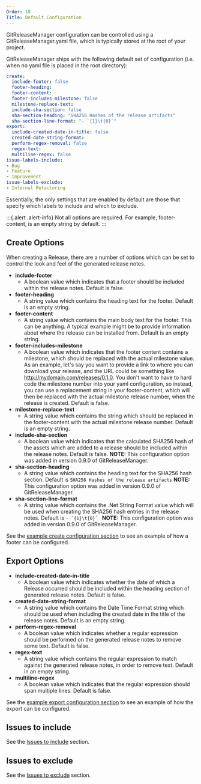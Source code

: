 ```yaml
---
Order: 10
Title: Default Configuration
---
```


GitReleaseManager configuration can be controlled using a GitReleaseManager.yaml
file, which is typically stored at the root of your project.

GitReleaseManager ships with the following default set of configuration (i.e.
when no yaml file is placed in the root directory):

```yaml
create:
  include-footer: false
  footer-heading:
  footer-content:
  footer-includes-milestone: false
  milestone-replace-text:
  include-sha-section: false
  sha-section-heading: "SHA256 Hashes of the release artifacts"
  sha-section-line-format: "- `{1}\t{0}`"
export:
  include-created-date-in-title: false
  created-date-string-format:
  perform-regex-removal: false
  regex-text:
  multiline-regex: false
issue-labels-include:
- Bug
- Feature
- Improvement
issue-labels-exclude:
- Internal Refactoring
```

Essentially, the only settings that are enabled by default are those that
specify which labels to include and which to exclude.

:::{.alert .alert-info}
Not all options are required.  For example, footer-content, is an empty string
by default.
:::

## Create Options

When creating a Release, there are a number of options which can be set to
control the look and feel of the generated release notes.

* **include-footer**
  * A boolean value which indicates that a footer should be included within the
  release notes.  Default is false.
* **footer-heading**
  * A string value which contains the heading text for the footer.  Default is
  an empty string.
* **footer-content**
  * A string value which contains the main body text for the footer.  This can
  be anything.  A typical example might be to provide information about where
  the release can be installed from.  Default is an empty string.
* **footer-includes-milestone**
  * A boolean value which indicates that the footer content contains a
  milestone, which should be replaced with the actual milestone value.  As an
  example, let's say you want to provide a link to where you can download your
  release, and the URL could be something like
  <http://mydomain.com/releases/0.1.0>.  You don't want to have to hard code the
  milestone number into your yaml configuration, so instead, you can use a
  replacement string in your footer-content, which will then be replaced with
  the actual milestone release number, when the release is created.  Default is
  false.
* **milestone-replace-text**
  * A string value which contains the string which should be replaced in the
  footer-content with the actual milestone release number. Default is an empty
  string.
* **include-sha-section**
  * A boolean value which indicates that the calculated SHA256 hash of the
  assets which are added to a release should be included within the release
  notes.  Default is false.  **NOTE:** This configuration option was added
  in version 0.9.0 of GitReleaseManager.
* **sha-section-heading**
  * A string value which contains the heading text for the SHA256 hash section.
  Default is `SHA256 Hashes of the release artifacts`  **NOTE:** This
  configuration option was added
  in version 0.9.0 of GitReleaseManager.
* **sha-section-line-format**
  * A string value which contains the .Net String Format value which will be
  used when creating the SHA256 hash entries in the release notes.
  Default is ```- `{1}\t{0}` ```  **NOTE:** This configuration option was added
  in version 0.9.0 of GitReleaseManager.

See the [example create configuration section](create-configuration) to see an
example of how a footer can be configured.

## Export Options

* **include-created-date-in-title**
  * A boolean value which indicates whether the date of which a Release occurred
  should be included within the heading section of generated release notes.
  Default is false.
* **created-date-string-format**
  * A string value which contains the Date Time Format string which should be
  used when including the created date in the title of the release notes.
  Default is an empty string.
* **perform-regex-removal**
  * A boolean value which indicates whether a regular expression should be
  performed on the generated release notes to remove some text.  Default is
  false.
* **regex-text**
  * A string value which contains the regular expression to match against the
  generated release notes, in order to remove text.  Default in an empty string.
* **multiline-regex**
  * A boolean value which indicates that the regular expression should span
  multiple lines.  Default is false.

See the [example export configuration section](export-configuration) to see an
example of how the export can be configured.

## Issues to include

See the [Issues to include](include-issues) section.

## Issues to exclude

See the [Issues to exclude](exclude-issues) section.

